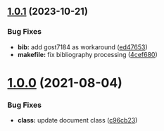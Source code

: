 ## [1.0.1](https://github.com/yamadharma/dcm-author-template/compare/v1.0.0...v1.0.1) (2023-10-21)


### Bug Fixes

* **bib:** add gost7184 as workaround ([ed47653](https://github.com/yamadharma/dcm-author-template/commit/ed476539c93c27e97a8c229bb7acfea8e129a2f7))
* **makefile:** fix bibliography processing ([4cef680](https://github.com/yamadharma/dcm-author-template/commit/4cef680126aa7ed9c8e1af2819dc8b0299c8a66d))



# [1.0.0](https://github.com/yamadharma/dcm-author-template/compare/v0.1.10...v1.0.0) (2021-08-04)


### Bug Fixes

* **class:** update document class ([c96cb23](https://github.com/yamadharma/dcm-author-template/commit/c96cb2348cf58fd0e9131aacebaf5d5d5916b21a))




